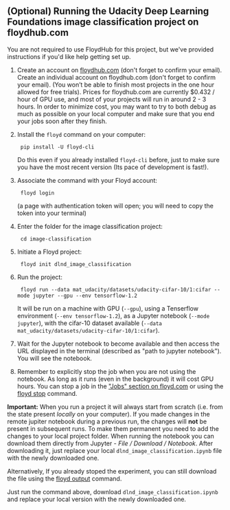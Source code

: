 ## (Optional) Running the Udacity Deep Learning Foundations image classification project on floydhub.com

You are not required to use FloydHub for this project, but we've provided instructions if you'd like help getting set up.

1. Create an account on [floydhub.com](https://www.floydhub.com) (don't forget to confirm your email). Create an individual account on floydhub.com (don't forget to confirm your email). (You won’t be able to finish most projects in the one hour allowed for free trials). Prices for floydhub.com are currently $0.432 / hour of GPU use, and most of your projects will run in around 2 - 3 hours. In order to minimize cost, you may want to try to both debug as much as possible on your local computer and make sure that you end your jobs soon after they finish.

2. Install the `floyd` command on your computer:

        pip install -U floyd-cli

    Do this even if you already installed `floyd-cli` before, just to make sure you have the most recent version (Its pace of development is fast!).

3. Associate the command with your Floyd account:

        floyd login

    (a page with authentication token will open; you will need to copy the token into your terminal)


4. Enter the folder for the image classification project:

        cd image-classification

5. Initiate a Floyd project:

        floyd init dlnd_image_classification

6. Run the project:

        floyd run --data mat_udacity/datasets/udacity-cifar-10/1:cifar --mode jupyter --gpu --env tensorflow-1.2

    It will be run on a machine with GPU (`--gpu`), using a Tenserflow environment (`--env tensorflow-1.2`), as a Jupyter notebook (`--mode jupyter`), with the cifar-10 dataset available (`--data mat_udacity/datasets/udacity-cifar-10/1:cifar`).

7. Wait for the Jupyter notebook to become available and then access the URL displayed in the terminal (described as "path to jupyter notebook"). You will see the notebook.

8. Remember to explicitly stop the job when you are not using the notebook. As long as it runs (even in the background) it will cost GPU hours. You can stop a job in the ["Jobs" section on floyd.com](https://www.floydhub.com/jobs) or using the [floyd stop](https://docs.floydhub.com/guides/stop_job/) command.

**Important:** When you run a project it will always start from scratch (i.e. from the state present *locally* on your computer). If you made changes in the remote jupiter notebook during a previous run, the changes will **not** be present in subsequent runs. To make them permanent you need to add the changes to your local project folder. When running the notebook you can download them directly from Jupyter - *File / Download / Notebook*. After downloading it, just replace your local `dlnd_image_classification.ipynb` file with the newly downloaded one.

Alternatively, If you already stoped the experiment, you can still download the file using the [floyd output](https://docs.floydhub.com/commands/output/) command.

Just run the command above, download `dlnd_image_classification.ipynb` and replace your local version with the newly downloaded one.
